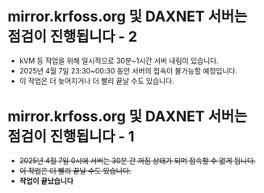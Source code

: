 # mirror.krfoss.org 및 DAXNET 서버는 점검이 진행됩니다 - 2
- kVM 등 작업을 위해 일시적으로 30분~1시간 서버 내림이 있습니다.
- 2025년 4월 7일 23:30~00:30 동안 서버의 접속이 불가능할 예정입니다.
- 이 작업은 더 늦어지거나 더 빨리 끝날 수도 있습니다.

# mirror.krfoss.org 및 DAXNET 서버는 점검이 진행됩니다 - 1
- ~~2025년 4월 7일 0시에 서버는 30분 간 꺼짐 상태가 되며 접속할 수 없게 됩니다.~~ 
- ~~이 작업은 더 빨리 끝날 수도 있습니다.~~
- **작업이 끝났습니다**
